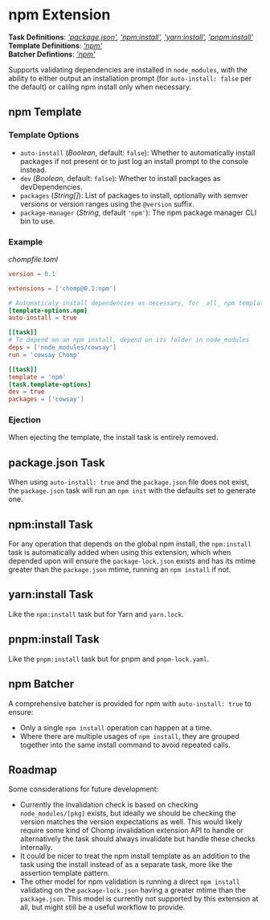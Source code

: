# npm Extension

**Task Definitions**: _['package.json'](#packagejson-task), ['npm:install'](#npm-install-task), ['yarn:install'](#yarn-install-task), ['pnpm:install'](#pnpm-install-task)_<br/>
**Template Definitions**: _['npm'](#npm-template)_<br/>
**Batcher Defintions**: _['npm'](#npm-batcher)_

Supports validating dependencies are installed in `node_modules`, with the ability to either output an installation prompt (for `auto-install: false` per the default) or calilng npm install only when necessary.

## npm Template

### Template Options

* `auto-install` (_Boolean_, default: `false`): Whether to automatically install packages if not present or to just log an install prompt to the console instead.
* `dev` (_Boolean_, default: `false`): Whether to install packages as devDependencies.
* `packages` (_String[]_): List of packages to install, optionally with semver versions or version ranges using the `@version` suffix.
* `package-manager` (_String_, default `'npm'`): The npm package manager CLI bin to use.

### Example

_chompfile.toml_
```toml
version = 0.1

extensions = ['chomp@0.1:npm']

# Automaticaly install dependencies as necessary, for _all_ npm template option usage
[template-options.npm]
auto-install = true

[[task]]
# To depend on an npm install, depend on its folder in node_modules
deps = ['node_modules/cowsay']
run = 'cowsay Chomp'

[[task]]
template = 'npm'
[task.template-options]
dev = true
packages = ['cowsay']
```

### Ejection

When ejecting the template, the install task is entirely removed.

## package.json Task

When using `auto-install: true` and the `package.json` file does not exist, the `package.json` task will run an `npm init` with the defaults set to generate one.

## npm:install Task

For any operation that depends on the global npm install, the `npm:install` task is automatically added when using this extension, which when depended upon will ensure the `package-lock.json` exists and has its mtime greater than the `package.json` mtime, running an `npm install` if not.

## yarn:install Task

Like the `npm:install` task but for Yarn and `yarn.lock`.

## pnpm:install Task

Like the `pnpm:install` task but for pnpm and `pnpm-lock.yaml`.

## npm Batcher

A comprehensive batcher is provided for npm with `auto-install: true` to ensure:

* Only a single `npm install` operation can happen at a time.
* Where there are multiple usages of `npm install`, they are grouped together into the same install command to avoid repeated calls.

## Roadmap

Some considerations for future development:

* Currently the invalidation check is based on checking `node_modules/[pkg]` exists, but ideally we should be checking the version matches the version expectations as well. This would likely require some kind of Chomp invalidation extension API to handle or alternatively the task should always invalidate but handle these checks internally.
* It could be nicer to treat the npm install template as an addition to the task using the install instead of as a separate task, more like the assertion template pattern.
* The other model for npm validation is running a direct `npm install` validating on the `package-lock.json` having a greater mtime than the `package.json`. This model is currently not supported by this extension at all, but might still be a useful workflow to provide.
